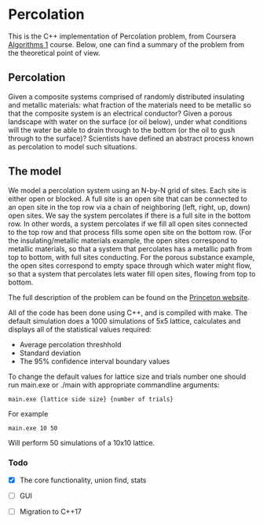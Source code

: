 # Percolation

This is the C++ implementation of Percolation problem, from Coursera [Algorithms 1](https://www.coursera.org/learn/algorithms-part1/home) course. Below, one can find a summary of the problem from the theoretical point of view.

## Percolation

Given a composite systems comprised of randomly distributed insulating and metallic materials: what fraction of
the materials need to be metallic so that the composite system is an electrical conductor? Given a porous landscape with water on
the surface (or oil below), under what conditions will the water be able to drain through to the bottom (or the oil to gush through
to the surface)? Scientists have defined an abstract process known as percolation to model such situations.

## The model

We model a percolation system using an N-by-N grid of sites. Each site is either open or blocked. A full site is an
open site that can be connected to an open site in the top row via a chain of neighboring (left, right, up, down) open sites. We say
the system percolates if there is a full site in the bottom row. In other words, a system percolates if we fill all open sites connected
to the top row and that process fills some open site on the bottom row. (For the insulating/metallic materials example, the open
sites correspond to metallic materials, so that a system that percolates has a metallic path from top to bottom, with full sites
conducting. For the porous substance example, the open sites correspond to empty space through which water might flow, so that
a system that percolates lets water fill open sites, flowing from top to bottom.

The full description of the problem can be found on the [Princeton website](https://coursera.cs.princeton.edu/algs4/assignments/percolation/specification.php).

All of the code has been done using C++, and is compiled with make. The default simulation does a 1000 simulations of 5x5 lattice, calculates and displays all of the statistical values required:
* Average percolation threshhold 
* Standard deviation
* The 95% confidence interval boundary values

To change the default values for lattice size and trials number one should run main.exe or ./main with appropriate commandline arguments:

`main.exe {lattice side size} {number of trials}`

For example

`main.exe 10 50`

Will perform 50 simulations of a 10x10 lattice. 

### Todo

- [X] The core functionality, union find, stats
- [ ] GUI
- [ ] Migration to C++17 



